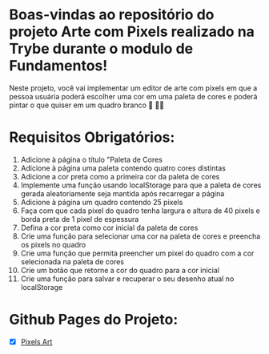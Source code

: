# Boas-vindas ao repositório do projeto Arte com Pixels realizado na Trybe durante o modulo de Fundamentos!

Neste projeto, você vai implementar um editor de arte com pixels em que a pessoa usuária poderá escolher uma cor em uma paleta de cores e poderá pintar o que quiser em um quadro branco 🎨 🧑‍🎨

# Requisitos Obrigatórios:

<ol>
<li>Adicione à página o título "Paleta de Cores</li>
<li>Adicione à página uma paleta contendo quatro cores distintas</li>
<li>Adicione a cor preta como a primeira cor da paleta de cores</li>
<li>Implemente uma função usando localStorage para que a paleta de cores gerada aleatoriamente seja mantida após recarregar a página</li>
<li>Adicione à página um quadro contendo 25 pixels</li>
<li>Faça com que cada pixel do quadro tenha largura e altura de 40 pixels e borda preta de 1 pixel de espessura</li>
<li>Defina a cor preta como cor inicial da paleta de cores</li>
<li>Crie uma função para selecionar uma cor na paleta de cores e preencha os pixels no quadro</li>
<li>Crie uma função que permita preencher um pixel do quadro com a cor selecionada na paleta de cores</li>
<li>Crie um botão que retorne a cor do quadro para a cor inicial</li>
<li>Crie uma função para salvar e recuperar o seu desenho atual no localStorage</li>
</ol>

# Github Pages do Projeto:

 - [x] <a href="https://natalia-brs.github.io/projeto-pixels-art/" target="_blank">Pixels Art</a> 

